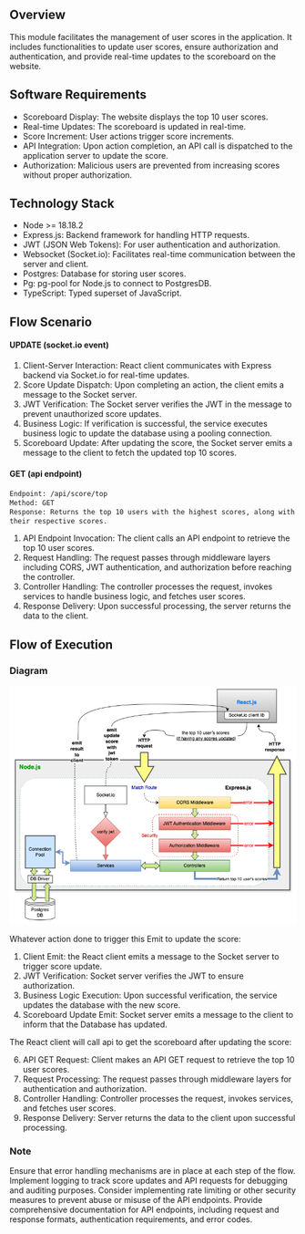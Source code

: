 ## Overview
This module facilitates the management of user scores in the application. It includes functionalities to update user scores, ensure authorization and authentication, and provide real-time updates to the scoreboard on the website.
## Software Requirements
- Scoreboard Display: The website displays the top 10 user scores.
- Real-time Updates: The scoreboard is updated in real-time.
- Score Increment: User actions trigger score increments.
- API Integration: Upon action completion, an API call is dispatched to the application server to update the score.
- Authorization: Malicious users are prevented from increasing scores without proper authorization.
## Technology Stack
- Node >= 18.18.2
- Express.js: Backend framework for handling HTTP requests.
- JWT (JSON Web Tokens): For user authentication and authorization.
- Websocket (Socket.io): Facilitates real-time communication between the server and client.
- Postgres: Database for storing user scores.
- Pg: pg-pool for Node.js to connect to PostgresDB.
- TypeScript: Typed superset of JavaScript.
## Flow Scenario
#### UPDATE (socket.io event)
1. Client-Server Interaction: React client communicates with Express backend via Socket.io for real-time updates.
2. Score Update Dispatch: Upon completing an action, the client emits a message to the Socket server.
3. JWT Verification: The Socket server verifies the JWT in the message to prevent unauthorized score updates.
4. Business Logic: If verification is successful, the service executes business logic to update the database using a pooling connection.
5. Scoreboard Update: After updating the score, the Socket server emits a message to the client to fetch the updated top 10 scores.
#### GET (api endpoint)
    Endpoint: /api/score/top
    Method: GET
    Response: Returns the top 10 users with the highest scores, along with their respective scores.
1. API Endpoint Invocation: The client calls an API endpoint to retrieve the top 10 user scores.
2. Request Handling: The request passes through middleware layers including CORS, JWT authentication, and authorization before reaching the controller.
3. Controller Handling: The controller processes the request, invokes services to handle business logic, and fetches user scores.
4. Response Delivery: Upon successful processing, the server returns the data to the client.
## Flow of Execution
### Diagram
 ![Alt text](./diagram.png)
 
Whatever action done to trigger this Emit to update the score:

1. Client Emit: the React client emits a message to the Socket server to trigger score update.
2. JWT Verification: Socket server verifies the JWT to ensure authorization.
3. Business Logic Execution: Upon successful verification, the service updates the database with the new score.
4. Scoreboard Update Emit: Socket server emits a message to the client to inform that the Database has updated.

The React client will call api to get the scoreboard after updating the score:

6. API GET Request: Client makes an API GET request to retrieve the top 10 user scores.
7. Request Processing: The request passes through middleware layers for authentication and authorization.
8. Controller Handling: Controller processes the request, invokes services, and fetches user scores.
9. Response Delivery: Server returns the data to the client upon successful processing.

### Note
Ensure that error handling mechanisms are in place at each step of the flow.
Implement logging to track score updates and API requests for debugging and auditing purposes.
Consider implementing rate limiting or other security measures to prevent abuse or misuse of the API endpoints.
Provide comprehensive documentation for API endpoints, including request and response formats, authentication requirements, and error codes.






